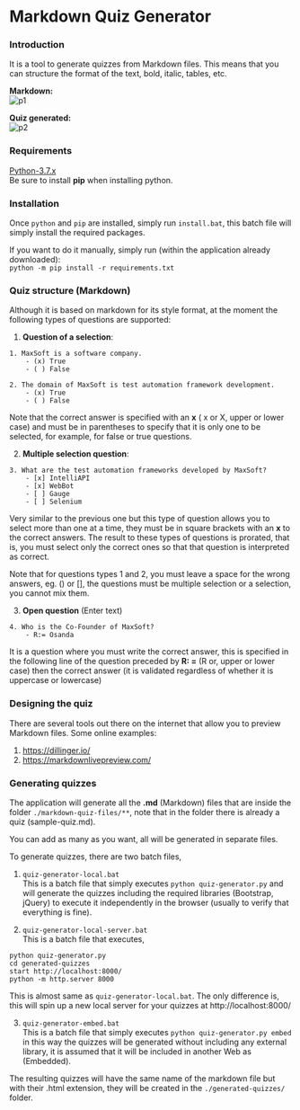 # Markdown Quiz Generator
### Introduction
It is a tool to generate quizzes from Markdown files. This means that you can structure the format of the text, bold, italic, tables, etc.

<b> Markdown: </b> <br>
![p1](https://raw.githubusercontent.com/osandadeshan/markdown-quiz-generator/master/app/static/sample-quiz-md-file.PNG)

<b> Quiz generated: </b> <br>
![p2](https://raw.githubusercontent.com/osandadeshan/markdown-quiz-generator/master/app/static/sample-quiz-animation.gif)

### Requirements
[Python-3.7.x](https://www.python.org/downloads/release/python-374/) <br>
Be sure to install **pip** when installing python.

### Installation
Once `python` and `pip` are installed, simply run `install.bat`, this batch file will simply install the required packages.

If you want to do it manually, simply run (within the application already downloaded): <br>
`python -m pip install -r requirements.txt`

### Quiz structure (Markdown)
Although it is based on markdown for its style format, at the moment the following types of questions are supported:

1. **Question of a selection**:
```text
1. MaxSoft is a software company.
    - (x) True
    - ( ) False
```
```text
2. The domain of MaxSoft is test automation framework development.
    - (x) True
    - ( ) False 
```
Note that the correct answer is specified with an **x** ( x or X, upper or lower case) and must be in parentheses to specify that it is only one to be selected, for example, for false or true questions.

2. **Multiple selection question**:
```text
3. What are the test automation frameworks developed by MaxSoft?
    - [x] IntelliAPI
    - [x] WebBot
    - [ ] Gauge
    - [ ] Selenium
```
Very similar to the previous one but this type of question allows you to select more than one at a time, they must be in square brackets with an **x** to the correct answers. The result to these types of questions is prorated, that is, you must select only the correct ones so that that question is interpreted as correct.

Note that for questions types 1 and 2, you must leave a space for the wrong answers, eg. () or [], the questions must be multiple selection or a selection, you cannot mix them.

3. **Open question** (Enter text)
```text
4. Who is the Co-Founder of MaxSoft?
    - R:= Osanda
```
It is a question where you must write the correct answer, this is specified in the following line of the question preceded by **R: =** (R or, upper or lower case) then the correct answer (it is validated regardless of whether it is uppercase or lowercase)

### Designing the quiz
There are several tools out there on the internet that allow you to preview Markdown files. 
Some online examples:

1. https://dillinger.io/
2. https://markdownlivepreview.com/

### Generating quizzes
The application will generate all the **.md** (Markdown) files that are inside the folder 
`./markdown-quiz-files/**`, note that in the folder there is already a quiz (sample-quiz.md).

You can add as many as you want, all will be generated in separate files.

To generate quizzes, there are two batch files,
1. `quiz-generator-local.bat` \
This is a batch file that simply executes `python quiz-generator.py` and will generate the quizzes including the required libraries (Bootstrap, jQuery) to execute it independently in the browser (usually to verify that everything is fine).

2. `quiz-generator-local-server.bat` \
This is a batch file that executes, 
```
python quiz-generator.py
cd generated-quizzes
start http://localhost:8000/
python -m http.server 8000
```
This is almost same as `quiz-generator-local.bat`. The only difference is, this will spin up a new local server for your quizzes at http://localhost:8000/

3. `quiz-generator-embed.bat` \
This is a batch file that simply executes `python quiz-generator.py embed` in this way the quizzes will be generated without including any external library, it is assumed that it will be included in another Web as (Embedded).

The resulting quizzes will have the same name of the markdown file but with their .html extension, they will be created in the `./generated-quizzes/` folder.
